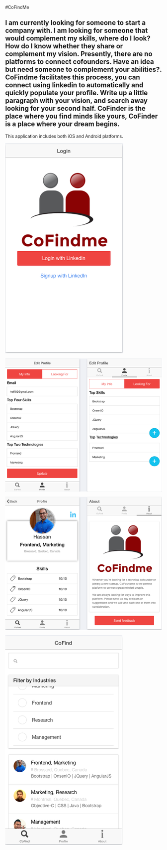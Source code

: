 #CoFindMe

I am currently looking for someone to start a company with. I am looking for someone that would complement my skills, where do I look? How do I know whether they share or complement my vision. Presently, there are no platforms to connect cofounders. Have an idea but need someone to complement your abilities?. CoFindme facilitates this process, you can connect using linkedin to automatically and quickly populate your profile. Write up a little paragraph with your vision, and search away looking for your second half. CoFinder is the place where you find minds like yours, CoFinder is a place where your dream begins.
---

This application includes both iOS and Android platforms.


![Alt text](https://raw.githubusercontent.com/helfi92/CoFindme/master/www/img/1.png)


![Alt text](https://raw.githubusercontent.com/helfi92/CoFindme/master/www/img/2.png)


![Alt text](https://raw.githubusercontent.com/helfi92/CoFindme/master/www/img/3.png)


![Alt text](https://raw.githubusercontent.com/helfi92/CoFindme/master/www/img/4.png)


